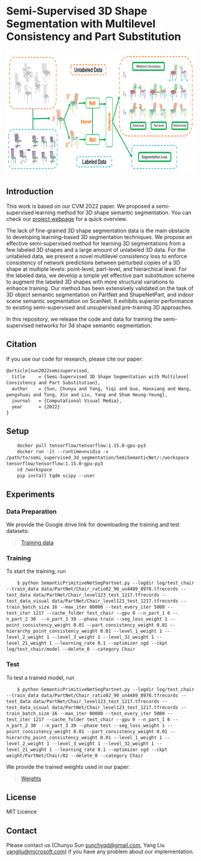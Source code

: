 # Semi-Supervised 3D Shape Segmentation with Multilevel Consistency and Part Substitution

<img src="consistency_graphical_abstract.png" alt="consistency_graphical_abstract" width=800px; height=331px;/>


## Introduction

This work is based on our CVM 2022 paper. We proposed a semi-supervised learning method for 3D shape semantic segmentation. You can check our [project webpage](https://isunchy.github.io/projects/semi_supervised_3d_segmentation.html) for a quick overview.

The lack of fine-grained 3D shape segmentation data is the main obstacle to developing learning-based 3D segmentation techniques. We propose an effective semi-supervised method for learning 3D segmentations from a few labeled 3D shapes and a large amount of unlabeled 3D data. For the unlabeled data, we present a novel multilevel consistency loss to enforce consistency of network predictions between perturbed copies of a 3D shape at multiple levels: point-level, part-level, and hierarchical level. For the labeled data, we develop a simple yet effective part substitution scheme to augment the labeled 3D shapes with more structural variations to enhance training. Our method has been extensively validated on the task of 3D object semantic segmentation on PartNet and ShapeNetPart, and indoor scene semantic segmentation on ScanNet. It exhibits superior performance to existing semi-supervised and unsupervised pre-training 3D approaches.

In this repository, we release the code and data for training the semi-supervised networks for 3d shape semantic segmentation.

## Citation

If you use our code for research, please cite our paper:
```
@article{sun2022semisupervised,
  title     = {Semi-Supervised 3D Shape Segmentation with Multilevel Consistency and Part Substitution},
  author    = {Sun, Chunyu and Yang, Yiqi and Guo, Haoxiang and Wang, pengshuai and Tong, Xin and Liu, Yang and Shum Heung-Yeung},
  journal   = {Computational Visual Media},
  year      = {2022}
}
```

## Setup


        docker pull tensorflow/tensorflow:1.15.0-gpu-py3
        docker run -it --runtime=nvidia -v /path/to/semi_supervised_3d_segmentation/SemiSemanticNet/:/workspace tensorflow/tensorflow:1.15.0-gpu-py3
        cd /workspace
        pip install tqdm scipy --user


## Experiments


### Data Preparation

We provide the Google drive link for downloading the training and test datasets:

>[Training data](https://drive.google.com/drive/folders)

### Training

To start the training, run

        $ python SemanticPrimitiveNetSegPartnet.py --logdir log/test_chair --train_data data/PartNet/Chair_ratio02_90_un4489_8978.tfrecords --test_data data/PartNet/Chair_level123_test_1217.tfrecords --test_data_visual data/PartNet/Chair_level123_test_1217.tfrecords --train_batch_size 16 --max_iter 80000 --test_every_iter 5000 --test_iter 1217 --cache_folder test_chair --gpu 0 --n_part_1 6 --n_part_2 30  --n_part_3 39 --phase train --seg_loss_weight 1 --point_consistency_weight 0.01 --part_consistency_weight 0.01 --hierarchy_point_consistency_weight 0.01 --level_1_weight 1 --level_2_weight 1 --level_3_weight 1 --level_32_weight 1 --level_21_weight 1 --learning_rate 0.1 --optimizer sgd --ckpt log/test_chair/model --delete_0 --category Chair 

### Test

To test a trained model, run

        $ python SemanticPrimitiveNetSegPartnet.py --logdir log/test_chair --train_data data/PartNet/Chair_ratio02_90_un4489_8978.tfrecords --test_data data/PartNet/Chair_level123_test_1217.tfrecords --test_data_visual data/PartNet/Chair_level123_test_1217.tfrecords --train_batch_size 16 --max_iter 80000 --test_every_iter 5000 --test_iter 1217 --cache_folder test_chair --gpu 0 --n_part_1 6 --n_part_2 30  --n_part_3 39 --phase test --seg_loss_weight 1 --point_consistency_weight 0.01 --part_consistency_weight 0.01 --hierarchy_point_consistency_weight 0.01 --level_1_weight 1 --level_2_weight 1 --level_3_weight 1 --level_32_weight 1 --level_21_weight 1 --learning_rate 0.1 --optimizer sgd --ckpt weight/PartNet/Chair/02 --delete_0 --category Chair

We provide the trained weights used in our paper:

>[Weights](https://drive.google.com/drive/folders)



## License

MIT Licence

## Contact

Please contact us (Chunyu Sun sunchyqd@gmail.com, Yang Liu yangliu@microsoft.com) if you have any problem about our implementation.


